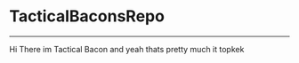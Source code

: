 # TacticalBaconsRepo
********************
Hi There im Tactical Bacon and yeah thats pretty much it topkek
